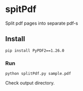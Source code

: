 # spitPdf
Split pdf pages into separate pdf-s

## Install

`pip install PyPDF2==1.26.0`

### Run

`python splitPdf.py sample.pdf`

Check output directory.
